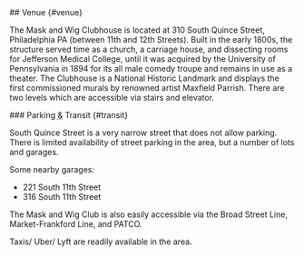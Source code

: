 <div markdown="1" class="col-md-6">
## Venue {#venue}

The Mask and Wig Clubhouse is located at 310 South Quince Street, Philadelphia PA (between 11th and 12th Streets).  Built in the early 1800s, the structure served time as a church, a carriage house, and dissecting rooms for Jefferson Medical College, until it was acquired by the University of Pennsylvania in 1894 for its all male comedy troupe and remains in use as a theater.  The Clubhouse is a National Historic Landmark and displays the first commissioned murals by renowned artist Maxfield Parrish.  There are two levels which are accessible via stairs and elevator.    
</div>

<div markdown="1" class="col-md-6">
### Parking <abbr title="and per se and" class="amp">&</abbr> Transit {#transit}

South Quince Street is a very narrow street that does not allow parking.  There is limited availability of street parking in the area, but a number of lots and garages.

Some nearby garages:

* 221 South 11th Street
* 316 South 11th Street

The Mask and Wig Club is also easily accessible via the Broad Street Line, Market-Frankford Line, and PATCO.  

Taxis/ Uber/ Lyft are readily available in the area. 

</div>